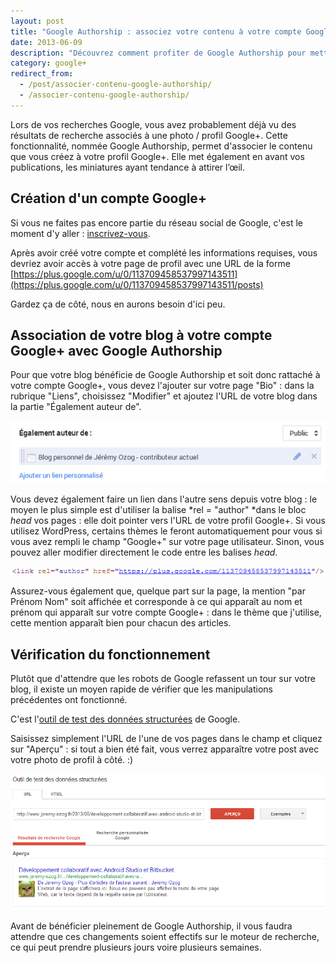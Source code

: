 ```yaml
---
layout: post
title: "Google Authorship : associez votre contenu à votre compte Google"
date: 2013-06-09
description: "Découvrez comment profiter de Google Authorship pour mettre en en avant le contenu que vous publiez et l'associer à votre compte Google+."
category: google+
redirect_from:
  - /post/associer-contenu-google-authorship/
  - /associer-contenu-google-authorship/
---
```


Lors de vos recherches Google, vous avez probablement déjà vu des résultats de recherche associés à une photo / profil Google+. Cette fonctionnalité, nommée Google Authorship, permet d'associer le contenu que vous créez à votre profil Google+. Elle met également en avant vos publications, les miniatures ayant tendance à attirer l’œil.

## Création d'un compte Google+

Si vous ne faites pas encore partie du réseau social de Google, c'est le moment d'y aller : [inscrivez-vous](https://accounts.google.com/signup "Inscription Google+").

Après avoir créé votre compte et complété les informations requises, vous devriez avoir accès à votre page de profil avec une URL de la forme [https://plus.google.com/u/0/113709458537997143511](https://plus.google.com/u/0/113709458537997143511/posts)

Gardez ça de côté, nous en aurons besoin d'ici peu.

## Association de votre blog à votre compte Google+ avec Google Authorship

Pour que votre blog bénéficie de Google Authorship et soit donc rattaché à votre compte Google+, vous devez l'ajouter sur votre page "Bio" : dans la rubrique "Liens", choisissez "Modifier" et ajoutez l'URL de votre blog dans la partie "Également auteur de".

![URL du site Web dans le champ Egalement auteur de](/img/uploads/egalement_auteur_de.png)

Vous devez également faire un lien dans l'autre sens depuis votre blog : le moyen le plus simple est d'utiliser la balise *rel = "author" *dans le bloc *head* vos pages : elle doit pointer vers l'URL de votre profil Google+. Si vous utilisez WordPress, certains thèmes le feront automatiquement pour vous si vous avez rempli le champ "Google+" sur votre page utilisateur. Sinon, vous pouvez aller modifier directement le code entre les balises *head*.

![URL du profil Google+ sur la page utilisateur WordPress](/img/uploads/link_rel_author.png)

Assurez-vous également que, quelque part sur la page, la mention "par Prénom Nom" soit affichée et corresponde à ce qui apparaît au nom et prénom qui apparaît sur votre compte Google+ : dans le thème que j'utilise, cette mention apparaît bien pour chacun des articles.

## Vérification du fonctionnement

Plutôt que d'attendre que les robots de Google refassent un tour sur votre blog, il existe un moyen rapide de vérifier que les manipulations précédentes ont fonctionné.

C'est l'[outil de test des données structurées](http://www.google.com/webmasters/tools/richsnippets "Outil de test des données structurées") de Google.

Saisissez simplement l'URL de l'une de vos pages dans le champ et cliquez sur "Aperçu" : si tout a bien été fait, vous verrez apparaître votre post avec votre photo de profil à côté. :)

![Prévisualisation de Google Authorship avec l'outil Google](/img/uploads/test_donnees_structurees.png)

Avant de bénéficier pleinement de Google Authorship, il vous faudra attendre que ces changements soient effectifs sur le moteur de recherche, ce qui peut prendre plusieurs jours voire plusieurs semaines.
